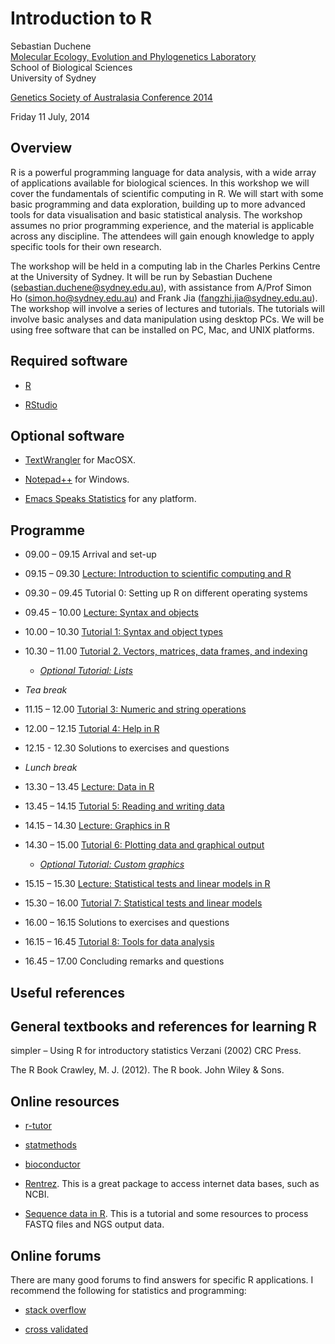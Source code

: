 Introduction to R
=================

Sebastian Duchene  
[Molecular Ecology, Evolution and Phylogenetics Laboratory](http://sydney.edu.au/science/biology/meep/people/sebastianduchene.shtml)  
School of Biological Sciences  
University of Sydney

[Genetics Society of Australasia Conference 2014](http://www.genetics.org.au/annual-meeting-2014/workshops/)

Friday 11 July, 2014




Overview
--------

R is a powerful programming language for data analysis, with a wide array of applications available for biological sciences. In this workshop we will cover the fundamentals of scientific computing in R. We will start with some basic programming and data exploration, building up to more advanced tools for data visualisation and basic statistical analysis. The workshop assumes no prior programming experience, and the material is applicable across any discipline. The attendees will gain enough knowledge to apply specific tools for their own research.

The workshop will be held in a computing lab in the Charles Perkins Centre at the University of Sydney. It will be run by Sebastian Duchene (sebastian.duchene@sydney.edu.au), with assistance from A/Prof Simon Ho (simon.ho@sydney.edu.au) and Frank Jia (fangzhi.jia@sydney.edu.au). The workshop will involve a series of lectures and tutorials. The tutorials will involve basic analyses and data manipulation using desktop PCs. We will be using free software that can be installed on PC, Mac, and UNIX platforms. 


Required software
-----------------

- [R](http://www.r-project.org)

- [RStudio](www.rstudio.com)


Optional software
-----------------

- [TextWrangler](http://www.barebones.com/products/textwrangler/download.html) for MacOSX.

- [Notepad++](http://notepad-plus-plus.org) for Windows.

- [Emacs Speaks Statistics](http://ess.r-project.org/index.php?Section=download) for any platform.



Programme
---------

- 09.00 – 09.15	Arrival and set-up

- 09.15 – 09.30	[Lecture: Introduction to scientific computing and R](https://github.com/sebastianduchene/intro_to_r/raw/master/lectures/lecture1.pdf)

- 09.30 – 09.45	Tutorial 0: Setting up R on different operating systems

- 09.45 – 10.00	[Lecture: Syntax and objects](https://github.com/sebastianduchene/intro_to_r/raw/master/lectures/lecture2.pdf)

- 10.00 – 10.30	[Tutorial 1: Syntax and object types](https://github.com/sebastianduchene/intro_to_r/tree/master/tutorial1)

- 10.30 – 11.00	[Tutorial 2. Vectors, matrices, data frames, and indexing](https://github.com/sebastianduchene/intro_to_r/tree/master/tutorial2)

  - [*Optional Tutorial: Lists*](https://github.com/sebastianduchene/intro_to_r/tree/master/opt_tutorial_lists)

- *Tea break*

- 11.15 – 12.00	[Tutorial 3: Numeric and string operations](https://github.com/sebastianduchene/intro_to_r/tree/master/tutorial3)

- 12.00 – 12.15	[Tutorial 4: Help in R](https://github.com/sebastianduchene/intro_to_r/tree/master/tutorial4)

- 12.15 - 12.30 Solutions to exercises and questions

- *Lunch break*

- 13.30 – 13.45	[Lecture: Data in R](https://github.com/sebastianduchene/intro_to_r/raw/master/lectures/lecture3.pdf)

- 13.45 – 14.15	[Tutorial 5: Reading and writing data](https://github.com/sebastianduchene/intro_to_r/tree/master/tutorial5)

- 14.15 – 14.30	[Lecture: Graphics in R](https://github.com/sebastianduchene/intro_to_r/raw/master/lectures/lecture4.pdf)

- 14.30 – 15.00	[Tutorial 6: Plotting data and graphical output](https://github.com/sebastianduchene/intro_to_r/tree/master/tutorial6)

  - [*Optional Tutorial: Custom graphics*](https://github.com/sebastianduchene/intro_to_r/tree/master/opt_tutorial_custom_plots)

- 15.15 – 15.30	[Lecture: Statistical tests and linear models in R](https://github.com/sebastianduchene/intro_to_r/raw/master/lectures/lecture5.pdf)

- 15.30 – 16.00	[Tutorial 7: Statistical tests and linear models](https://github.com/sebastianduchene/intro_to_r/tree/master/tutorial7)

- 16.00 – 16.15	Solutions to exercises and questions

- 16.15 – 16.45	[Tutorial 8: Tools for data analysis](https://github.com/sebastianduchene/intro_to_r/tree/master/tutorial8)

- 16.45 – 17.00	Concluding remarks and questions


Useful references
-----------------

General textbooks and references for learning R
----------------------------------------------

simpler – Using R for introductory statistics 
Verzani (2002) CRC Press.

The R Book
Crawley, M. J. (2012). The R book. John Wiley & Sons.

Online resources
----------------

- [r-tutor](www.r-tutor.com)

- [statmethods](www.statmethods.net)

- [bioconductor](www.bioconductor.org)

- [Rentrez](https://github.com/ropensci/rentrez). This is a great package to access internet data bases, such as NCBI.

- [Sequence data in R](http://www.bioconductor.org/help/workflows/high-throughput-sequencing/). This is a tutorial and some resources to process FASTQ files and NGS output data.


Online forums
-------------

There are many good forums to find answers for specific R applications. I recommend the following for statistics and programming:

- [stack overflow](http://stackoverflow.com/questions/tagged/r)

- [cross validated](http://stats.stackexchange.com/questions/138/resources-for-learning-r)
